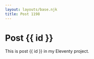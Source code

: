 ```yaml
---
layout: layouts/base.njk
title: Post 1198
---
```


# Post {{ id }}

This is post {{ id }} in my Eleventy project.
